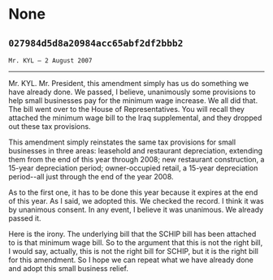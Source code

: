 # None
## `027984d5d8a20984acc65abf2df2bbb2`
`Mr. KYL — 2 August 2007`

---


Mr. KYL. Mr. President, this amendment simply has us do something we 
have already done. We passed, I believe, unanimously some provisions to 
help small businesses pay for the minimum wage increase. We all did 
that. The bill went over to the House of Representatives. You will 
recall they attached the minimum wage bill to the Iraq supplemental, 
and they dropped out these tax provisions.

This amendment simply reinstates the same tax provisions for small 
businesses in three areas: leasehold and restaurant depreciation, 
extending them from the end of this year through 2008; new restaurant 
construction, a 15-year depreciation period; owner-occupied retail, a 
15-year depreciation period--all just through the end of the year 2008.

As to the first one, it has to be done this year because it expires 
at the end of this year. As I said, we adopted this. We checked the 
record. I think it was by unanimous consent. In any event, I believe it 
was unanimous. We already passed it.

Here is the irony. The underlying bill that the SCHIP bill has been 
attached to is that minimum wage bill. So to the argument that this is 
not the right bill, I would say, actually, this is not the right bill 
for SCHIP, but it is the right bill for this amendment. So I hope we 
can repeat what we have already done and adopt this small business 
relief.